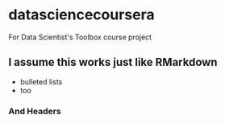# datasciencecoursera
For Data Scientist's Toolbox course project

## I assume this works just like RMarkdown
* bulleted lists
* too

### And Headers

